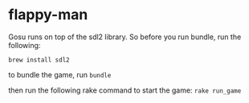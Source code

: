 # flappy-man

Gosu runs on top of the sdl2 library. So before you run bundle, run the following:

`brew install sdl2`

to bundle the game, run `bundle`

then run the following rake command to start the game:
`rake run_game`

